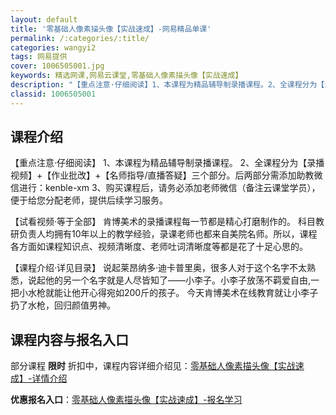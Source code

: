 ```yaml
---
layout: default
title: '零基础人像素描头像【实战速成】-网易精品单课'
permalink: /:categories/:title/
categories: wangyi2
tags: 网易提供
cover: 1006505001.jpg
keywords: 精选网课,网易云课堂,零基础人像素描头像【实战速成】
description: "【重点注意·仔细阅读】1、本课程为精品辅导制录播课程。2、全课程分为【录播视频】+【作业批改】+【名师指导/直播答疑】三个部分。后两部分需添加助教微信进行：kenble-xm3、购买课程后，"
classid: 1006505001
---
```


## 课程介绍

【重点注意·仔细阅读】
1、本课程为精品辅导制录播课程。
2、全课程分为【录播视频】+【作业批改】+【名师指导/直播答疑】三个部分。后两部分需添加助教微信进行：kenble-xm
3、购买课程后，请务必添加老师微信（备注云课堂学员），便于给您分配老师，提供后续学习服务。

【试看视频·等于全部】
肯博美术的录播课程每一节都是精心打磨制作的。
科目教研负责人均拥有10年以上的教学经验，录课老师也都来自美院名师。所以，课程各方面如课程知识点、视频清晰度、老师吐词清晰度等都是花了十足心思的。

【课程介绍·详见目录】
说起莱昂纳多·迪卡普里奥，很多人对于这个名字不太熟悉，说起他的另一个名字就是人尽皆知了——小李子。小李子放荡不羁爱自由,一把小水枪就能让他开心得宛如200斤的孩子。 今天肯博美术在线教育就让小李子扔了水枪，回归颜值男神。

## 课程内容与报名入口

部分课程 **限时** 折扣中，课程内容详细介绍见：[零基础人像素描头像【实战速成】-详情介绍](https://study.163.com/course/introduction/1006505001.htm?share=1&shareId=1025206652&utm_campaign=share&utm_medium=iphoneShare&utm_source=&utm_u=1025206652)

**优惠报名入口**：[零基础人像素描头像【实战速成】-报名学习](https://study.163.com/course/introduction/1006505001.htm?share=1&shareId=1025206652&utm_campaign=share&utm_medium=iphoneShare&utm_source=&utm_u=1025206652)

